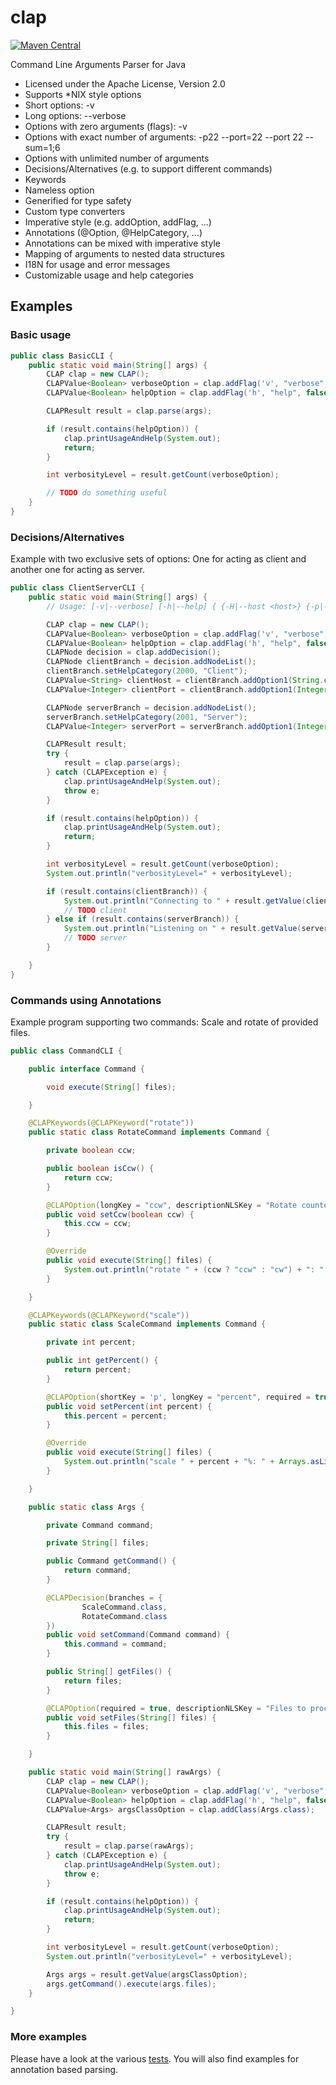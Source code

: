 clap
====

[![Maven Central](https://img.shields.io/maven-central/v/de.hasait/clap.svg?label=Maven%20Central)](http://search.maven.org/#search%7Cga%7C1%7Cg%3A%22de.hasait%22%20AND%20a%3A%22clap%22)

Command Line Arguments Parser for Java

* Licensed under the Apache License, Version 2.0
* Supports *NIX style options
* Short options: -v
* Long options: --verbose
* Options with zero arguments (flags): -v
* Options with exact number of arguments: -p22 --port=22 --port 22 --sum=1;6
* Options with unlimited number of arguments
* Decisions/Alternatives (e.g. to support different commands)
* Keywords
* Nameless option
* Generified for type safety
* Custom type converters
* Imperative style (e.g. addOption, addFlag, ...)
* Annotations (@Option, @HelpCategory, ...)
* Annotations can be mixed with imperative style
* Mapping of arguments to nested data structures
* I18N for usage and error messages
* Customizable usage and help categories

## Examples

### Basic usage

```java
public class BasicCLI {
    public static void main(String[] args) {
        CLAP clap = new CLAP();
        CLAPValue<Boolean> verboseOption = clap.addFlag('v', "verbose", false, "Increase verbosity level");
        CLAPValue<Boolean> helpOption = clap.addFlag('h', "help", false, "Print help", true);

        CLAPResult result = clap.parse(args);

        if (result.contains(helpOption)) {
            clap.printUsageAndHelp(System.out);
            return;
        }

        int verbosityLevel = result.getCount(verboseOption);

        // TODO do something useful
    }
}
```

### Decisions/Alternatives

Example with two exclusive sets of options: One for acting as client and another one for acting as server.

```java
public class ClientServerCLI {
    public static void main(String[] args) {
        // Usage: [-v|--verbose] [-h|--help] { {-H|--host <host>} {-p|--port <port>} | {-l|--listen <port>} }

        CLAP clap = new CLAP();
        CLAPValue<Boolean> verboseOption = clap.addFlag('v', "verbose", false, "Increase verbosity level");
        CLAPValue<Boolean> helpOption = clap.addFlag('h', "help", false, "Print help", true);
        CLAPNode decision = clap.addDecision();
        CLAPNode clientBranch = decision.addNodeList();
        clientBranch.setHelpCategory(2000, "Client");
        CLAPValue<String> clientHost = clientBranch.addOption1(String.class, 'H', "host", true, "The host to connect to", "host");
        CLAPValue<Integer> clientPort = clientBranch.addOption1(Integer.class, 'p', "port", true, "The port to connect to", "port");

        CLAPNode serverBranch = decision.addNodeList();
        serverBranch.setHelpCategory(2001, "Server");
        CLAPValue<Integer> serverPort = serverBranch.addOption1(Integer.class, 'l', "listen", true, "The port to listen on", "port");

        CLAPResult result;
        try {
            result = clap.parse(args);
        } catch (CLAPException e) {
            clap.printUsageAndHelp(System.out);
            throw e;
        }

        if (result.contains(helpOption)) {
            clap.printUsageAndHelp(System.out);
            return;
        }

        int verbosityLevel = result.getCount(verboseOption);
        System.out.println("verbosityLevel=" + verbosityLevel);

        if (result.contains(clientBranch)) {
            System.out.println("Connecting to " + result.getValue(clientHost) + ":" + result.getValue(clientPort) + "...");
            // TODO client
        } else if (result.contains(serverBranch)) {
            System.out.println("Listening on " + result.getValue(serverPort) + "...");
            // TODO server
        }

    }
}
```

### Commands using Annotations

Example program supporting two commands: Scale and rotate of provided files.

```java
public class CommandCLI {

    public interface Command {

        void execute(String[] files);

    }

    @CLAPKeywords(@CLAPKeyword("rotate"))
    public static class RotateCommand implements Command {

        private boolean ccw;

        public boolean isCcw() {
            return ccw;
        }

        @CLAPOption(longKey = "ccw", descriptionNLSKey = "Rotate counterclockwise")
        public void setCcw(boolean ccw) {
            this.ccw = ccw;
        }

        @Override
        public void execute(String[] files) {
            System.out.println("rotate " + (ccw ? "ccw" : "cw") + ": " + Arrays.asList(files));
        }

    }

    @CLAPKeywords(@CLAPKeyword("scale"))
    public static class ScaleCommand implements Command {

        private int percent;

        public int getPercent() {
            return percent;
        }

        @CLAPOption(shortKey = 'p', longKey = "percent", required = true, descriptionNLSKey = "Scale percentage", argUsageNLSKey = "percent")
        public void setPercent(int percent) {
            this.percent = percent;
        }

        @Override
        public void execute(String[] files) {
            System.out.println("scale " + percent + "%: " + Arrays.asList(files));
        }

    }

    public static class Args {

        private Command command;

        private String[] files;

        public Command getCommand() {
            return command;
        }

        @CLAPDecision(branches = {
                ScaleCommand.class,
                RotateCommand.class
        })
        public void setCommand(Command command) {
            this.command = command;
        }

        public String[] getFiles() {
            return files;
        }

        @CLAPOption(required = true, descriptionNLSKey = "Files to process", argUsageNLSKey = "file")
        public void setFiles(String[] files) {
            this.files = files;
        }

    }

    public static void main(String[] rawArgs) {
        CLAP clap = new CLAP();
        CLAPValue<Boolean> verboseOption = clap.addFlag('v', "verbose", false, "Increase verbosity level");
        CLAPValue<Boolean> helpOption = clap.addFlag('h', "help", false, "Print help", true);
        CLAPValue<Args> argsClassOption = clap.addClass(Args.class);

        CLAPResult result;
        try {
            result = clap.parse(rawArgs);
        } catch (CLAPException e) {
            clap.printUsageAndHelp(System.out);
            throw e;
        }

        if (result.contains(helpOption)) {
            clap.printUsageAndHelp(System.out);
            return;
        }

        int verbosityLevel = result.getCount(verboseOption);
        System.out.println("verbosityLevel=" + verbosityLevel);

        Args args = result.getValue(argsClassOption);
        args.getCommand().execute(args.files);
    }

}
```

### More examples

Please have a look at the various [tests](https://github.com/shasait/clap/tree/master/src/test/java/de/hasait/clap). You will also find
examples for annotation based parsing.
